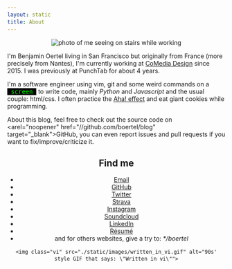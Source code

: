 ```yaml
---
layout: static
title: About
---
```


<center>
    <div class="circle">
        <img src="//s.gravatar.com/avatar/a011b6b54ec2c1852f927b7d0f26318b?s=200" width="80" height="80" alt="photo of me seeing on stairs while working">
    </div>
</center>

I'm Benjamin Oertel living in San Francisco but originally from France (more precisely from Nantes), I'm currently working at <a rel="noopener" href="//www.comediadesign.com" target="\_blank">CoMedia Design</a> since 2015. I was previously at PunchTab for about 4 years.

I'm a software engineer using vim, git and some weird commands on a <span style="color: #0f0; background-color: #000;font-family: monospace;">&nbsp;screen&nbsp;</span> to write code, mainly _Python_ and _Javascript_ and the usual couple: html/css. I often practice the <a href="//en.wikipedia.org/wiki/Eureka_effect" rel="noopener" target="_blank">Aha! effect</a> and eat giant cookies while programming.

About this blog, feel free to check out the source code on <arel="noopener" href="//github.com/boertel/blog" target="\_blank">GitHub</a>, you can even report issues and pull requests if you want to fix/improve/criticize it.

<center>
    <h2 style="text-align: center">Find me</h2>
    <ul>
        <li><a rel="noopener" href="mailto:b@oertel.fr" target="_blank">Email</a></li>
        <li><a rel="noopener" href="https://github.com/boertel" target="_blank">GitHub</a></li>
        <li><a rel="noopener" href="https://twitter.com/boertel" target="_blank">Twitter</a></li>
        <li><a rel="noopener" href="https://strava.com/athletes/boertel" target="_blank">Strava</a></li>
        <li><a rel="noopener" href="https://instagram.com/boertel" target="_blank">Instagram</a></li>
        <li><a rel="noopener" href="https://soundcloud.com/boertel" target="_blank">Soundcloud</a></li>
        <li><a rel="noopener" href="https://linkedin.com/in/boertel" target="_blank">LinkedIn</a></li>
        <li><a rel="noopener" href="http://resume.oertel.fr" target="_blank">Résumé</a></li>
        <li>and for others websites, give a try to: <em>*/boertel</em></li>
    </ul>

    <img class="vi" src="./static/images/written_in_vi.gif" alt="90s' style GIF that says: \"Written in vi\"">

</center>
